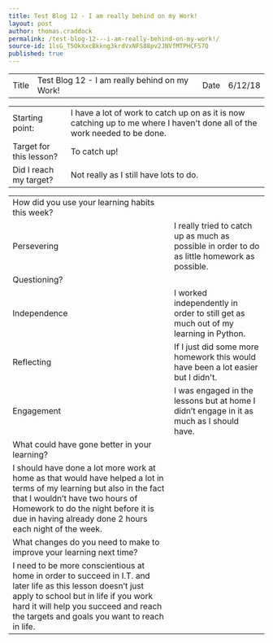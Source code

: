 ```yaml
---
title: Test Blog 12 - I am really behind on my Work!
layout: post
author: thomas.craddock
permalink: /test-blog-12---i-am-really-behind-on-my-work!/
source-id: 1lsG_T5OkXxcBkkng3krdVxNFS88pv2JNVfMTPHCF57Q
published: true
---
```

<table>
  <tr>
    <td>Title</td>
    <td>Test Blog 12 - I am really behind on my Work!</td>
    <td>Date</td>
    <td>6/12/18</td>
  </tr>
</table>


<table>
  <tr>
    <td>Starting point:</td>
    <td>I have a lot of work to catch up on as it is now catching up to me where I haven't done all of the work needed to be done.</td>
  </tr>
  <tr>
    <td>Target for this lesson?</td>
    <td>To catch up!</td>
  </tr>
  <tr>
    <td>Did I reach my target? </td>
    <td>Not really as I still have lots to do.</td>
  </tr>
</table>


<table>
  <tr>
    <td>How did you use your learning habits this week?</td>
    <td></td>
  </tr>
  <tr>
    <td>Persevering</td>
    <td>I really tried to catch up as much as possible in order to do as little homework as possible.</td>
  </tr>
  <tr>
    <td>Questioning?</td>
    <td></td>
  </tr>
  <tr>
    <td>Independence</td>
    <td>I worked independently in order to still get as much out of my learning in Python.</td>
  </tr>
  <tr>
    <td>Reflecting</td>
    <td>If I just did some more homework this would have been a lot easier but I didn't.</td>
  </tr>
  <tr>
    <td>Engagement</td>
    <td>I was engaged in the lessons but at home I didn’t engage in it as much as I should have.</td>
  </tr>
  <tr>
    <td>What could have gone better in your learning?</td>
    <td></td>
  </tr>
  <tr>
    <td>I should have done a lot more work at home as that would have helped a lot in terms of my learning but also in the fact that I wouldn’t have two hours of Homework to do the night before it is due in having already done 2 hours each night of the week.</td>
    <td></td>
  </tr>
  <tr>
    <td>What changes do you need to make to improve your learning next time?</td>
    <td></td>
  </tr>
  <tr>
    <td>I need to be more conscientious at home in order to succeed in I.T. and later life as this lesson doesn’t just apply to school but in life if you work hard it will help you succeed and reach the targets and goals you want to reach in life.</td>
    <td></td>
  </tr>
</table>


